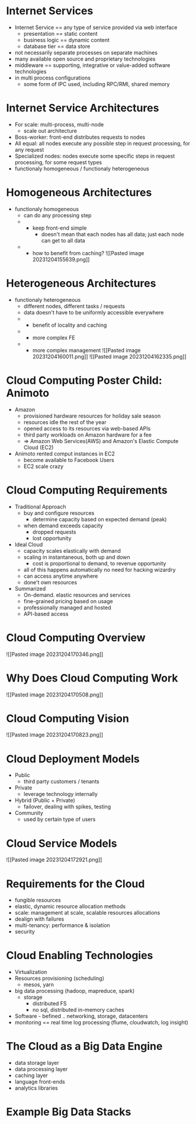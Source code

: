 # Internet Services
- Internet Service == any type of service provided via web interface
	- presentation == static content
	- business logic == dynamic content
	- database tier == data store
- not necessarily separate processes on separate machines
- many available open source and proprietary technologies
- middleware == supporting, integrative or value-added software technologies
- in multi process configurations
	- some form of IPC used, including RPC/RMI, shared memory

# Internet Service Architectures
- For scale: multi-process, multi-node
	- scale out architecture
- Boss-worker: front-end distributes requests to nodes
- All equal:  all nodes execute any possible step in request processing, for any request
- Specialized nodes: nodes execute some specific steps in request processing, for some request types
- functionaly homogeneous / functionaly heterogeneous
# Homogeneous Architectures
- functionaly homogeneous
	- can do any processing step
	- + keep front-end simple
		- doesn't mean that each nodes has all data; just each node can get to all data
	- - how to benefit from caching?
![[Pasted image 20231204155639.png]]
# Heterogeneous Architectures
- functionaly heterogeneous
	- different nodes, different tasks / requests
	- data doesn't have to be uniformly accessible everywhere
	- + benefit of locality and caching
	- - more complex FE
	- - more complex management
![[Pasted image 20231204160011.png]]
![[Pasted image 20231204162335.png]]
# Cloud Computing Poster Child: Animoto
- Amazon
	- provisioned hardware resources for holiday sale season
	- resources idle the rest of the year
	- opened access to its resources via web-based APIs
	- third party workloads on Amazon hardware for a fee
	- => Amazon Web Services(AWS) and Amazon's Elastic Compute Cloud (EC2)
- Animoto rented comput instances in EC2
	- become available to Facebook Users
	- EC2 scale crazy
# Cloud Computing Requirements
- Traditional Approach
	- buy and configure resources
		- determine capacity based on expected demand (peak)
	- when demand exceeds capacity
		- dropped requests
		-  lost opportunity
- Ideal Cloud
	- capacity scales elastically with demand
	- scaling in instantaneous, both up and down
		- cost is proportional to demand, to revenue opportunity
	- all of this happens automatically no need for hacking wizardry
	- can access anytime anywhere
	- done't own resources
- Summarized
	- On-demand. elastic resources and services
	- fine-grained pricing based on usage
	- professionally managed and hosted
	- API-based access
# Cloud Computing Overview
![[Pasted image 20231204170346.png]]
# Why Does Cloud Computing Work
![[Pasted image 20231204170508.png]]
# Cloud Computing Vision
![[Pasted image 20231204170823.png]]
# Cloud Deployment Models
- Public
	- third party customers / tenants
- Private
	- leverage technology internally
- Hybrid (Public + Private)
	- failover, dealing with spikes, testing
- Community
	- used by certain type of users
# Cloud Service Models
![[Pasted image 20231204172921.png]]
# Requirements for the Cloud
- fungible resources
- elastic, dynamic resource allocation methods
- scale: management at scale, scalable resources allocations
- dealign with failures
- multi-tenancy: performance & isolation
- security
# Cloud Enabling Technologies
- Virtualization
- Resources provisioning (scheduling)
	- mesos, yarn
- big data processing (hadoop, mapreduce, spark)
	- storage
		- distributed FS
		- no sql, distributed in-memory caches
- Software - befined .. networking, storage, datacenters
- monitoring == real time log processing (flume, cloudwatch, log insight)
# The Cloud as a Big Data Engine
- data storage layer
- data processing layer
- caching layer
- language front-ends
- analytics libraries
# Example Big Data Stacks
